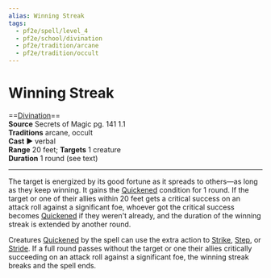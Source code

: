 ```yaml
---
alias: Winning Streak
tags:
  - pf2e/spell/level_4
  - pf2e/school/divination
  - pf2e/tradition/arcane
  - pf2e/tradition/occult
---
```


# Winning Streak

==[Divination](../../../Traits/Divination.md)==  
__Source__ Secrets of Magic pg. 141 1.1  
**Traditions** arcane, occult  
**Cast** ► verbal  
**Range** 20 feet; **Targets** 1 creature  
**Duration** 1 round (see text)

---

The target is energized by its good fortune as it spreads to others—as long as they keep winning. It gains the [Quickened](../../../Conditions/Quickened.md) condition for 1 round. If the target or one of their allies within 20 feet gets a critical success on an attack roll against a significant foe, whoever got the critical success becomes [Quickened](../../../Conditions/Quickened.md) if they weren't already, and the duration of the winning streak is extended by another round.

Creatures [Quickened](../../../Conditions/Quickened.md) by the spell can use the extra action to [Strike](../../../Rules/Actions/Strike.md), [Step](../../../Rules/Actions/Step.md), or [Stride](../../../Rules/Actions/Stride.md). If a full round passes without the target or one their allies critically succeeding on an attack roll against a significant foe, the winning streak breaks and the spell ends.
